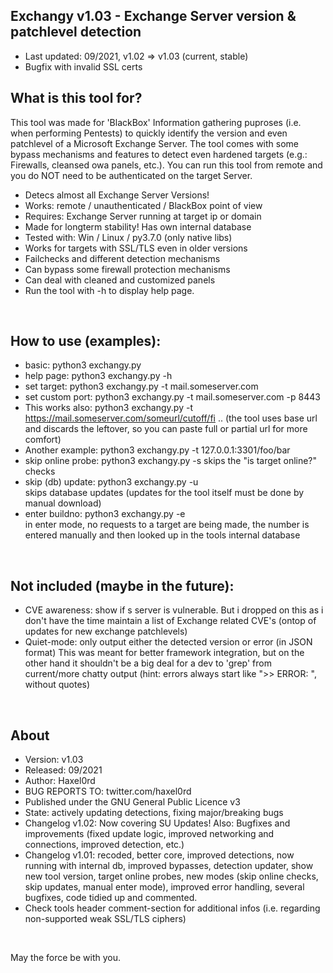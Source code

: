 ## Exchangy v1.03 - Exchange Server version & patchlevel detection   
* Last updated: 09/2021, v1.02 => v1.03 (current, stable)
* Bugfix with invalid SSL certs


## What is this tool for?
This tool was made for 'BlackBox' Information gathering puproses (i.e. when performing Pentests) to quickly identify the version and even patchlevel of a Microsoft Exchange Server. The tool comes with some bypass mechanisms and features to detect even hardened targets (e.g.: Firewalls, cleansed owa panels, etc.). You can run this tool from remote and you do NOT need to be authenticated on the target Server. 


* Detecs almost all Exchange Server Versions!
* Works: remote / unauthenticated / BlackBox point of view
* Requires: Exchange Server running at target ip or domain
* Made for longterm stability! Has own internal database
* Tested with: Win / Linux / py3.7.0 (only native libs)
* Works for targets with SSL/TLS even in older versions
* Failchecks and different detection mechanisms
* Can bypass some firewall protection mechanisms
* Can deal with cleaned and customized panels
* Run the tool with -h to display help page.
<br />


## How to use (examples):
* basic:              python3 exchangy.py 
* help page:          python3 exchangy.py -h
* set target:         python3 exchangy.py -t mail.someserver.com
* set custom port:    python3 exchangy.py -t mail.someserver.com -p 8443
* This works also:    python3 exchangy.py -t https://mail.someserver.com/someurl/cutoff/fi ..
                      (the tool uses base url and discards the leftover, so you can paste full or partial url for more comfort)
* Another example:    python3 exchangy.py -t 127.0.0.1:3301/foo/bar
* skip online probe:  python3 exchangy.py -s
                      skips the "is target online?" checks
* skip (db) update:   python3 exchangy.py -u    
                      skips database updates (updates for the tool itself must be done by manual download)
* enter buildno:      python3 exchangy.py -e    
                      in enter mode, no requests to a target are being made, the number 
                      is entered manually and then looked up in the tools internal database
<br />


## Not included (maybe in the future):
* CVE awareness: show if s server is vulnerable. But i dropped on this as i don't have the time 
  maintain a list of Exchange related CVE's (ontop of updates for new exchange patchlevels)
* Quiet-mode: only output either the detected version or error (in JSON format)
  This was meant for better framework integration, but on the other hand it shouldn't be a big deal for a 
  dev to 'grep' from current/more chatty output (hint: errors always start like ">> ERROR: ", without quotes)
<br />


## About
* Version: v1.03
* Released: 09/2021
* Author: Haxel0rd
* BUG REPORTS TO: twitter.com/haxel0rd
* Published under the GNU General Public Licence v3
* State: actively updating detections, fixing major/breaking bugs
* Changelog v1.02: Now covering SU Updates! Also: Bugfixes and improvements (fixed update logic, improved 
  networking and connections, improved detection, etc.)
* Changelog v1.01: recoded, better core, improved detections, now running with internal db, improved bypasses,
  detection updater, show new tool version, target online probes, new modes (skip online checks, skip updates, 
  manual enter mode), improved error handling, several bugfixes, code tidied up and commented.
* Check tools header comment-section for additional infos (i.e. regarding non-supported weak SSL/TLS ciphers)
<br />


May the force be with you.
